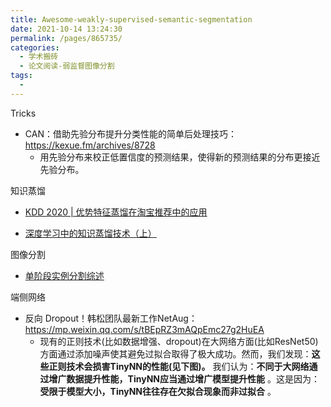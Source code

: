 ```yaml
---
title: Awesome-weakly-supervised-semantic-segmentation
date: 2021-10-14 13:24:30
permalink: /pages/865735/
categories:
  - 学术搬砖
  - 论文阅读-弱监督图像分割
tags:
  - 
---
```



Tricks

- CAN：借助先验分布提升分类性能的简单后处理技巧：https://kexue.fm/archives/8728
  - 用先验分布来校正低置信度的预测结果，使得新的预测结果的分布更接近先验分布。



知识蒸馏

- [KDD 2020 | 优势特征蒸馏在淘宝推荐中的应用](https://mp.weixin.qq.com/s?__biz=MjM5ODkzMzMwMQ%3D%3D&mid=2650414918&idx=3&sn=59497d8b36c6626c5791e4010b160ab8&hmsr=joyk.com&utm_source=joyk.com&utm_medium=referral)

- [深度学习中的知识蒸馏技术（上）](https://mp.weixin.qq.com/s?__biz=MzI5NDMzMjY1MA==&mid=2247486684&idx=1&sn=1f0fbd6ac3b4ef4be9d150838ea29d71&chksm=ec653d59db12b44fda22c18e8bc73632d7fb814197ee4f319cc7a863c18aaace83acc13ad14c&scene=21#wechat_redirect)



图像分割

- [单阶段实例分割综述](https://mp.weixin.qq.com/s?__biz=MzkyMDE2OTA3Mw==&mid=2247491327&idx=1&sn=69e695fbfc5d60ece5328935a36164f9&chksm=c197a1e1f6e028f7e5bc64fb0a291e72a4d45bdc9688e4e4f084b51148f90e57b9ff137b6ad0&token=114217079&lang=zh_CN#rd)



端侧网络

- 反向 Dropout！韩松团队最新工作NetAug：https://mp.weixin.qq.com/s/tBEpRZ3mAQpEmc27g2HuEA
  - 现有的正则技术(比如数据增强、dropout)在大网络方面(比如ResNet50)方面通过添加噪声使其避免过拟合取得了极大成功。然而，我们发现：**这些正则技术会损害TinyNN的性能(见下图)。** 我们认为：**不同于大网络通过增广数据提升性能，TinyNN应当通过增广模型提升性能** 。这是因为：**受限于模型大小，TinyNN往往存在欠拟合现象而非过拟合** 。